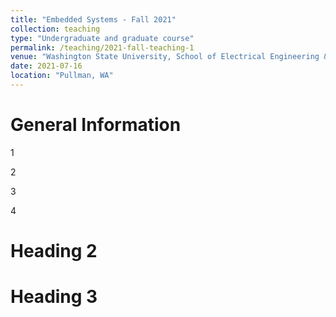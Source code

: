 ```yaml
---
title: "Embedded Systems - Fall 2021"
collection: teaching
type: "Undergraduate and graduate course"
permalink: /teaching/2021-fall-teaching-1
venue: "Washington State University, School of Electrical Engineering & Computer Science"
date: 2021-07-16
location: "Pullman, WA"
---
```


General Information
======
1

2

3

4

Heading 2
======

Heading 3
======
